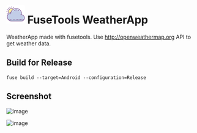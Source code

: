 # ![logo](Assets/AppIcon/mdpi.png) FuseTools WeatherApp
WeatherApp made with fusetools. Use http://openweathermap.org API to get weather data. 

## Build for Release
```
fuse build --target=Android --configuration=Release
```

## Screenshot

![image](https://raw.githubusercontent.com/superpikar/WeatherApp/master/Screenshots/screenshot-v1.0-b.png)

![image](https://raw.githubusercontent.com/superpikar/WeatherApp/master/Screenshots/screenshot-v1.0-c.png)


